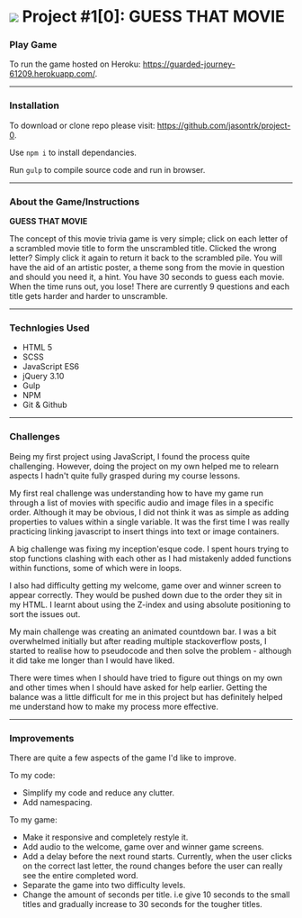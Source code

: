 # ![](https://ga-dash.s3.amazonaws.com/production/assets/logo-9f88ae6c9c3871690e33280fcf557f33.png) Project #1[0]: GUESS THAT MOVIE


### Play Game
To run the game hosted on Heroku: https://guarded-journey-61209.herokuapp.com/.

----
### Installation

To download or clone repo please visit:
https://github.com/jasontrk/project-0.

Use ```npm i``` to install dependancies.

Run ```gulp``` to compile source code and run in browser.

---

### About the Game/Instructions

**GUESS THAT MOVIE**

The concept of this movie trivia game is very simple; click on each letter of a scrambled movie title to form the unscrambled title. Clicked the wrong letter? Simply click it again to return it back to the scrambled pile. You will have the aid of an artistic poster, a theme song from the movie in question and should you need it, a hint. You have 30 seconds to guess each movie. When the time runs out, you lose! There are currently 9 questions and each title gets harder and harder to unscramble.

---

### Technlogies Used

* HTML 5
* SCSS
* JavaScript ES6
* jQuery 3.10
* Gulp
* NPM
* Git & Github

---

### Challenges

Being my first project using JavaScript, I found the process quite challenging. However, doing the project on my own helped me to relearn aspects I hadn't quite fully grasped during my course lessons.

My first real challenge was understanding how to have my game run through a list of movies with specific audio and image files in a specific order. Although it may be obvious, I did not think it was as simple as adding properties to values within a single variable. It was the first time I was really practicing linking javascript to insert things into text or image containers.

A big challenge was fixing my inception'esque code. I spent hours trying to stop functions clashing with each other as I had mistakenly added functions within functions, some of which were in loops. 

I also had difficulty getting my welcome, game over and winner screen to appear correctly. They would be pushed down due to the order they sit in my HTML. I learnt about using the Z-index and using absolute positioning to sort the issues out.

My main challenge was creating an animated countdown bar. I was a bit overwhelmed initially but after reading multiple stackoverflow posts, I started to realise how to pseudocode and then solve the problem - although it did take me longer than I would have liked.

There were times when I should have tried to figure out things on my own and other times when I should have asked for help earlier. Getting the balance was a little difficult for me in this project but has definitely helped me understand how to make my process more effective.

---

### Improvements

There are quite a few aspects of the game I'd like to improve.

To my code:
* Simplify my code and reduce any clutter.
* Add namespacing.

To my game:
* Make it responsive and completely restyle it.
* Add audio to the welcome, game over and winner game screens.
* Add a delay before the next round starts. Currently, when the user clicks on the correct last letter, the round changes before the user can really see the entire completed word.
* Separate the game into two difficulty levels.
* Change the amount of seconds per title. i.e give 10 seconds to the small titles and gradually increase to 30 seconds for the tougher titles.  
